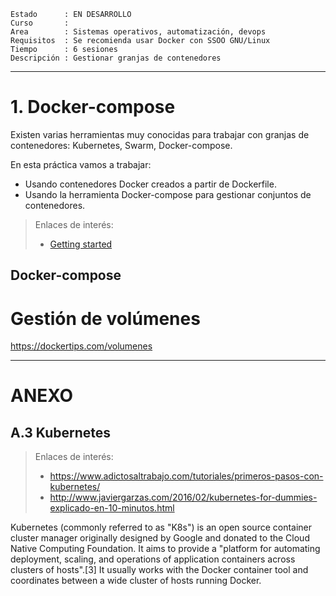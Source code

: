 
```
Estado      : EN DESARROLLO
Curso       :
Area        : Sistemas operativos, automatización, devops
Requisitos  : Se recomienda usar Docker con SSOO GNU/Linux
Tiempo      : 6 sesiones
Descripción : Gestionar granjas de contenedores
```

---
# 1. Docker-compose

Existen varias herramientas muy conocidas para trabajar con granjas de contenedores: Kubernetes, Swarm, Docker-compose.

En esta práctica vamos a trabajar:
* Usando contenedores Docker creados a partir de Dockerfile.
* Usando la herramienta Docker-compose para gestionar conjuntos de contenedores.

> Enlaces de interés:
> * [Getting started](https://docs.docker.com/compose/gettingstarted/)

## Docker-compose


# Gestión de volúmenes

https://dockertips.com/volumenes

---
# ANEXO

## A.3 Kubernetes

> Enlaces de interés:
> * https://www.adictosaltrabajo.com/tutoriales/primeros-pasos-con-kubernetes/
> * http://www.javiergarzas.com/2016/02/kubernetes-for-dummies-explicado-en-10-minutos.html

Kubernetes (commonly referred to as "K8s") is an open source container cluster manager originally designed by Google and donated to the Cloud Native Computing Foundation. It aims to provide a "platform for automating deployment, scaling, and operations of application containers across clusters of hosts".[3] It usually works with the Docker container tool and coordinates between a wide cluster of hosts running Docker.
